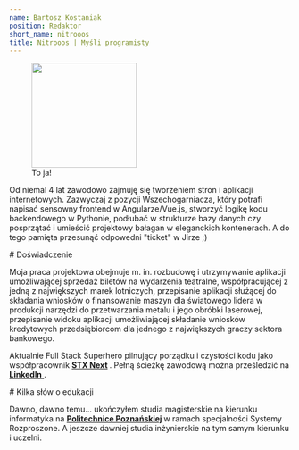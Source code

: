 ```yaml
---
name: Bartosz Kostaniak
position: Redaktor
short_name: nitrooos
title: Nitrooos | Myśli programisty
---
```

<aside class="authors__image">
  <figure>
    <img
      src="{{ site.baseurl }}/assets/nitrooos.png"
      alt=""
      width="188"
      height="188" />
    <br />
    <figcaption class="authors__image-caption">To ja!</figcaption>
  </figure>
</aside>
<p>
  Od niemal 4 lat zawodowo zajmuję się tworzeniem stron i aplikacji
  internetowych. Zazwyczaj z pozycji Wszechogarniacza, który potrafi napisać
  sensowny frontend w Angularze/Vue.js, stworzyć logikę kodu backendowego w
  Pythonie, podłubać w strukturze bazy danych czy posprzątać i umieścić
  projektowy bałagan w eleganckich kontenerach. A do tego pamięta przesunąć
  odpowedni "ticket" w Jirze ;)
</p>
# Doświadczenie
<p>
  Moja praca projektowa obejmuje m. in. rozbudowę i utrzymywanie aplikacji
  umożliwającej sprzedaż biletów na wydarzenia teatralne, współpracującej z
  jedną z największych marek lotniczych, przepisanie aplikacji służącej do
  składania wniosków o finansowanie maszyn dla światowego lidera w produkcji
  narzędzi do przetwarzania metalu i jego obróbki laserowej, przepisanie
  widoku aplikacji umożliwiającej składanie wniosków kredytowych
  przedsiębiorcom dla jednego z największych graczy sektora bankowego.
</p>
<p>
  Aktualnie Full Stack Superhero pilnujący porządku i czystości kodu jako
  współpracownik
  <strong>
    <a href="https://stxnext.com">STX Next</a>
  </strong>.
  Pełną ścieżkę zawodową można prześledzić na
  <a href="https://www.linkedin.com/in/bartosz-kostaniak-623b8bb0/">
    <strong>LinkedIn</strong>
  </a>.
</p>
# Kilka słów o edukacji
<p>
  Dawno, dawno temu... ukończyłem studia magisterskie na kierunku informatyka
  na
  <strong>
    <a href="https://www.put.poznan.pl/">Politechnice Poznańskiej</a>
  </strong>
  w ramach specjalności Systemy Rozproszone. A jeszcze dawniej studia
  inżynierskie na tym samym kierunku i uczelni.
</p>
